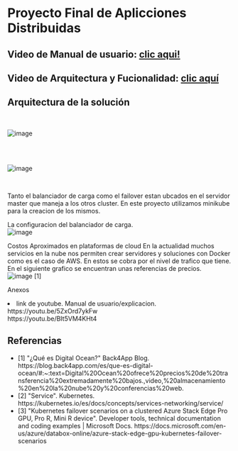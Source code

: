 # Proyecto Final de Aplicciones Distribuidas

## Video  de Manual de usuario: [clic aqui!](https://youtu.be/5ZxOrd7ykFw)  
## Video de Arquitectura y Fucionalidad: [clic aquí](https://youtu.be/BIt5VM4KHt4)

## Arquitectura de la solución

</br>

![image](https://user-images.githubusercontent.com/85172489/188652957-b4f927ba-599e-45d5-bb90-5bc222350524.png)

</br>

</br>

![image](https://user-images.githubusercontent.com/85172489/188647022-aff7432a-e5f7-4a95-a0a1-5eb8e8c254b8.png)

</br>

Tanto el balanciador de carga como el failover estan ubcados en el servidor master que maneja a los otros cluster.
En este proyecto utilizamos minikube para la creacion de los mismos.

La configuracion del balanciador de carga.
</br>
![image](https://user-images.githubusercontent.com/85172489/188649301-563a2ccc-b8d4-4d5d-a061-fd7e8150786c.png)
</br>

Costos Aproximados en plataformas de cloud
En la actualidad muchos servicios en la nube nos permiten crear servidores y soluciones con Docker como es el caso de AWS. En estos se cobra por el nivel de trafico que tiene. En el siguiente grafico se encuentran unas referencias de precios.
</br>
![image](https://user-images.githubusercontent.com/85172489/188645231-f0739f12-bec4-4336-bb0b-4e1dc7c058f0.png)
[1]
</br>


Anexos
<li>
  link de youtube. Manual de usuario/explicacion.
  </br>
  https://youtu.be/5ZxOrd7ykFw
  </br>
  https://youtu.be/BIt5VM4KHt4
</li>




<h2>
  Referencias
</h2>
<ul>
  <li>
    [1] "¿Qué es Digital Ocean?" Back4App Blog. https://blog.back4app.com/es/que-es-digital-ocean/#:~:text=Digital%20Ocean%20ofrece%20precios%20de%20transferencia%20extremadamente%20bajos.,video,%20almacenamiento%20en%20la%20nube%20y%20conferencias%20web.
  </li>
  <li>
    [2] "Service". Kubernetes. https://kubernetes.io/es/docs/concepts/services-networking/service/ 
  </li>
  <li>
    [3] "Kubernetes failover scenarios on a clustered Azure Stack Edge Pro GPU, Pro R, Mini R device". Developer tools, technical documentation and coding examples | Microsoft Docs. https://docs.microsoft.com/en-us/azure/databox-online/azure-stack-edge-gpu-kubernetes-failover-scenarios
  </li>
  
</ul>
